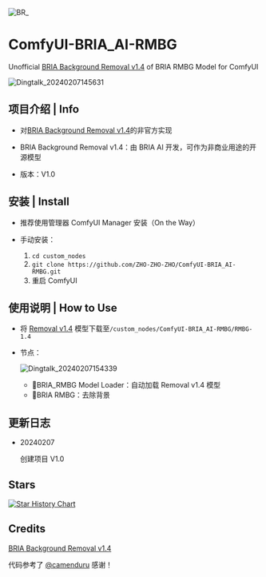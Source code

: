 
![BR_](https://github.com/ZHO-ZHO-ZHO/ComfyUI-BRIA_AI-RMBG/assets/140084057/c8167676-c347-468a-a719-aee3c4c69310)


# ComfyUI-BRIA_AI-RMBG

Unofficial [BRIA Background Removal v1.4](https://huggingface.co/briaai/RMBG-1.4) of BRIA RMBG Model for ComfyUI

![Dingtalk_20240207145631](https://github.com/ZHO-ZHO-ZHO/ComfyUI-BRIA_AI-RMBG/assets/140084057/f22fcbc4-f223-44be-bbcd-93e2e55937de)

## 项目介绍 | Info

- 对[BRIA Background Removal v1.4](https://huggingface.co/briaai/RMBG-1.4)的非官方实现

- BRIA Background Removal v1.4：由 BRIA AI 开发，可作为非商业用途的开源模型

- 版本：V1.0 


## 安装 | Install

- 推荐使用管理器 ComfyUI Manager 安装（On the Way）

- 手动安装：
    1. `cd custom_nodes`
    2. `git clone https://github.com/ZHO-ZHO-ZHO/ComfyUI-BRIA_AI-RMBG.git`
    3. 重启 ComfyUI


## 使用说明 | How to Use

- 将 [Removal v1.4](https://huggingface.co/briaai/RMBG-1.4) 模型下载至`/custom_nodes/ComfyUI-BRIA_AI-RMBG/RMBG-1.4`

- 节点：

  ![Dingtalk_20240207154339](https://github.com/ZHO-ZHO-ZHO/ComfyUI-BRIA_AI-RMBG/assets/140084057/70b9089e-81e8-4853-8564-83145f881175)

   - 🧹BRIA_RMBG Model Loader：自动加载 Removal v1.4 模型
   - 🧹BRIA RMBG：去除背景


## 更新日志

- 20240207

  创建项目 V1.0 


## Stars 

[![Star History Chart](https://api.star-history.com/svg?repos=ZHO-ZHO-ZHO/ComfyUI-BRIA_AI-RMBG&type=Date)](https://star-history.com/#ZHO-ZHO-ZHO/ComfyUI-BRIA_AI-RMBG&Date)


## Credits

[BRIA Background Removal v1.4](https://huggingface.co/briaai/RMBG-1.4)

代码参考了 [@camenduru](https://twitter.com/camenduru) 感谢！
